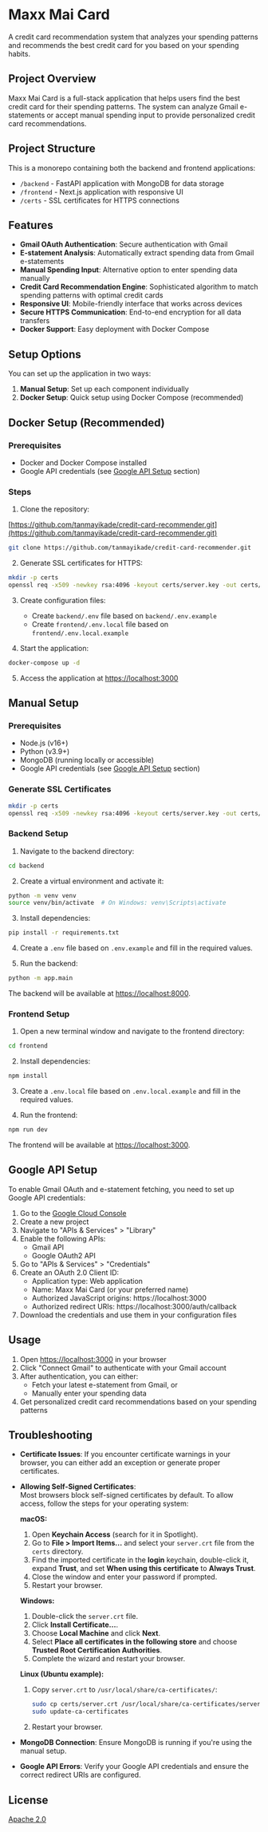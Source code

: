 # Maxx Mai Card

A credit card recommendation system that analyzes your spending patterns and recommends the best credit card for you based on your spending habits.

## Project Overview

Maxx Mai Card is a full-stack application that helps users find the best credit card for their spending patterns. The system can analyze Gmail e-statements or accept manual spending input to provide personalized credit card recommendations.

## Project Structure

This is a monorepo containing both the backend and frontend applications:

- `/backend` - FastAPI application with MongoDB for data storage
- `/frontend` - Next.js application with responsive UI
- `/certs` - SSL certificates for HTTPS connections

## Features

- **Gmail OAuth Authentication**: Secure authentication with Gmail
- **E-statement Analysis**: Automatically extract spending data from Gmail e-statements
- **Manual Spending Input**: Alternative option to enter spending data manually
- **Credit Card Recommendation Engine**: Sophisticated algorithm to match spending patterns with optimal credit cards
- **Responsive UI**: Mobile-friendly interface that works across devices
- **Secure HTTPS Communication**: End-to-end encryption for all data transfers
- **Docker Support**: Easy deployment with Docker Compose

## Setup Options

You can set up the application in two ways:

1. **Manual Setup**: Set up each component individually
2. **Docker Setup**: Quick setup using Docker Compose (recommended)

## Docker Setup (Recommended)

### Prerequisites

- Docker and Docker Compose installed
- Google API credentials (see [Google API Setup](#google-api-setup) section)

### Steps

1. Clone the repository:

[https://github.com/tanmayikade/credit-card-recommender.git](https://github.com/tanmayikade/credit-card-recommender.git)

```bash
git clone https://github.com/tanmayikade/credit-card-recommender.git
```

2. Generate SSL certificates for HTTPS:

```bash
mkdir -p certs
openssl req -x509 -newkey rsa:4096 -keyout certs/server.key -out certs/server.crt -days 365 -nodes -subj "/CN=localhost"
```

3. Create configuration files:

   - Create `backend/.env` file based on `backend/.env.example`
   - Create `frontend/.env.local` file based on `frontend/.env.local.example`

4. Start the application:

```bash
docker-compose up -d
```

5. Access the application at [https://localhost:3000](https://localhost:3000)

## Manual Setup

### Prerequisites

- Node.js (v16+)
- Python (v3.9+)
- MongoDB (running locally or accessible)
- Google API credentials (see [Google API Setup](#google-api-setup) section)

### Generate SSL Certificates

```bash
mkdir -p certs
openssl req -x509 -newkey rsa:4096 -keyout certs/server.key -out certs/server.crt -days 365 -nodes -subj "/CN=localhost"
```

### Backend Setup

1. Navigate to the backend directory:

```bash
cd backend
```

2. Create a virtual environment and activate it:

```bash
python -m venv venv
source venv/bin/activate  # On Windows: venv\Scripts\activate
```

3. Install dependencies:

```bash
pip install -r requirements.txt
```

4. Create a `.env` file based on `.env.example` and fill in the required values.

5. Run the backend:

```bash
python -m app.main
```

The backend will be available at [https://localhost:8000](https://localhost:8000).

### Frontend Setup

1. Open a new terminal window and navigate to the frontend directory:

```bash
cd frontend
```

2. Install dependencies:

```bash
npm install
```

3. Create a `.env.local` file based on `.env.local.example` and fill in the required values.

4. Run the frontend:

```bash
npm run dev
```

The frontend will be available at [https://localhost:3000](https://localhost:3000).

## Google API Setup

To enable Gmail OAuth and e-statement fetching, you need to set up Google API credentials:

1. Go to the [Google Cloud Console](https://console.cloud.google.com/)
2. Create a new project
3. Navigate to "APIs & Services" > "Library"
4. Enable the following APIs:
   - Gmail API
   - Google OAuth2 API
5. Go to "APIs & Services" > "Credentials"
6. Create an OAuth 2.0 Client ID:
   - Application type: Web application
   - Name: Maxx Mai Card (or your preferred name)
   - Authorized JavaScript origins: https://localhost:3000
   - Authorized redirect URIs: https://localhost:3000/auth/callback
7. Download the credentials and use them in your configuration files

## Usage

1. Open [https://localhost:3000](https://localhost:3000) in your browser
2. Click "Connect Gmail" to authenticate with your Gmail account
3. After authentication, you can either:
   - Fetch your latest e-statement from Gmail, or
   - Manually enter your spending data
4. Get personalized credit card recommendations based on your spending patterns

## Troubleshooting

- **Certificate Issues**: If you encounter certificate warnings in your browser, you can either add an exception or generate proper certificates.
- **Allowing Self-Signed Certificates**:  
  Most browsers block self-signed certificates by default. To allow access, follow the steps for your operating system:

  **macOS:**
  1. Open **Keychain Access** (search for it in Spotlight).
  2. Go to **File > Import Items...** and select your `server.crt` file from the `certs` directory.
  3. Find the imported certificate in the **login** keychain, double-click it, expand **Trust**, and set **When using this certificate** to **Always Trust**.
  4. Close the window and enter your password if prompted.
  5. Restart your browser.

  **Windows:**
  1. Double-click the `server.crt` file.
  2. Click **Install Certificate...**.
  3. Choose **Local Machine** and click **Next**.
  4. Select **Place all certificates in the following store** and choose **Trusted Root Certification Authorities**.
  5. Complete the wizard and restart your browser.

  **Linux (Ubuntu example):**
  1. Copy `server.crt` to `/usr/local/share/ca-certificates/`:
     ```bash
     sudo cp certs/server.crt /usr/local/share/ca-certificates/server.crt
     sudo update-ca-certificates
     ```
  2. Restart your browser.

- **MongoDB Connection**: Ensure MongoDB is running if you're using the manual setup.
- **Google API Errors**: Verify your Google API credentials and ensure the correct redirect URIs are configured.

## License

[Apache 2.0](LICENSE.md) 
